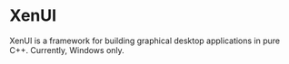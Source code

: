 # XenUI

XenUI is a framework for building graphical desktop applications in pure C++. Currently, Windows only.